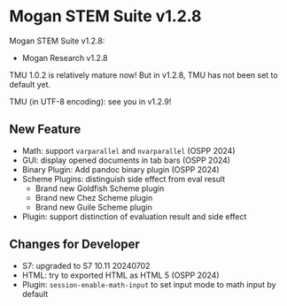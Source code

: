 # Mogan STEM Suite v1.2.8
Mogan STEM Suite v1.2.8:
+ Mogan Research v1.2.8

TMU 1.0.2 is relatively mature now! But in v1.2.8, TMU has not been set to default yet.

TMU (in UTF-8 encoding): see you in v1.2.9!

## New Feature
+ Math: support `varparallel` and `nvarparallel` (OSPP 2024)
+ GUI: display opened documents in tab bars (OSPP 2024)
+ Binary Plugin: Add pandoc binary plugin (OSPP 2024)
+ Scheme Plugins: distinguish side effect from eval result
  - Brand new Goldfish Scheme plugin
  - Brand new Chez Scheme plugin
  - Brand new Guile Scheme plugin
+ Plugin: support distinction of evaluation result and side effect

## Changes for Developer
+ S7: upgraded to S7 10.11 20240702
+ HTML: try to exported HTML as HTML 5 (OSPP 2024)
+ Plugin: `session-enable-math-input` to set input mode to math input by default

